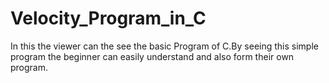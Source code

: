 # Velocity_Program_in_C
In this the viewer can the see the basic Program of C.By seeing this simple program the beginner can easily understand and also form their own program. 
